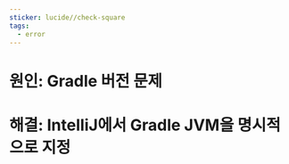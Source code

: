 ```yaml
---
sticker: lucide//check-square
tags:
  - error
---
```

# 원인: Gradle 버전 문제
# 해결: IntelliJ에서 Gradle JVM을 명시적으로 지정